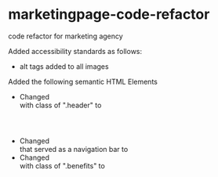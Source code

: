 # marketingpage-code-refactor
code refactor for marketing agency

Added accessibility standards as follows:
- alt tags added to all images

Added the following semantic HTML Elements
- Changed <div> with class of ".header" to <header>
- Changed <div> that served as a navigation bar to <nav>
- Changed <div> with class of ".benefits" to <aside>